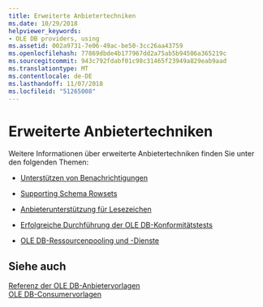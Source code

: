 ```yaml
---
title: Erweiterte Anbietertechniken
ms.date: 10/29/2018
helpviewer_keywords:
- OLE DB providers, using
ms.assetid: 002a9731-7e06-49ac-be50-3cc26aa43759
ms.openlocfilehash: 77869dbde4b177967dd2a75ab5b94506a365219c
ms.sourcegitcommit: 943c792fdabf01c98c31465f23949a829eab9aad
ms.translationtype: MT
ms.contentlocale: de-DE
ms.lasthandoff: 11/07/2018
ms.locfileid: "51265008"
---
```

# <a name="advanced-provider-techniques"></a>Erweiterte Anbietertechniken

Weitere Informationen über erweiterte Anbietertechniken finden Sie unter den folgenden Themen:

- [Unterstützen von Benachrichtigungen](../../data/oledb/supporting-notifications.md)

- [Supporting Schema Rowsets](../../data/oledb/supporting-schema-rowsets.md)

- [Anbieterunterstützung für Lesezeichen](../../data/oledb/provider-support-for-bookmarks.md)

- [Erfolgreiche Durchführung der OLE DB-Konformitätstests](../../data/oledb/passing-ole-db-conformance-tests.md)

- [OLE DB-Ressourcenpooling und -Dienste](../../data/oledb/ole-db-resource-pooling-and-services.md)

## <a name="see-also"></a>Siehe auch

[Referenz der OLE DB-Anbietervorlagen](../../data/oledb/ole-db-provider-templates-reference.md)<br/>
[OLE DB-Consumervorlagen](../../data/oledb/ole-db-consumer-templates-cpp.md)